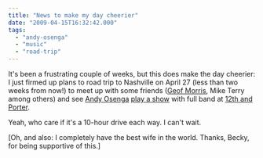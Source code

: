```yaml
---
title: "News to make my day cheerier"
date: "2009-04-15T16:32:42.000"
tags: 
  - "andy-osenga"
  - "music"
  - "road-trip"
---
```


It's been a frustrating couple of weeks, but this does make the day cheerier: I just firmed up plans to road trip to Nashville on April 27 (less than two weeks from now!) to meet up with some friends ([Geof Morris](http://www.gfmorris.com), Mike Terry among others) and see [Andy Osenga](http://www.andyosenga.com) [play a show](http://upcoming.yahoo.com/event/2127580/) with full band at [12th and Porter](http://www.12thandporterlive.com).

Yeah, who care if it's a 10-hour drive each way. I can't wait.

\[Oh, and also: I completely have the best wife in the world. Thanks, Becky, for being supportive of this.\]
